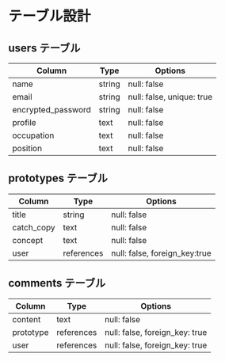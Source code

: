 # テーブル設計

## users テーブル

| Column             | Type   | Options     |
| ------------------ | ------ | ----------- |
| name               | string | null: false |
| email              | string | null: false, unique: true |
| encrypted_password | string | null: false |
| profile | text | null: false |
| occupation | text | null: false |
| position | text | null: false |

## prototypes テーブル

| Column | Type   | Options     |
| ------ | ------ | ----------- |
| title  | string | null: false |
| catch_copy | text | null: false |
| concept | text | null: false |
| user | references | null: false, foreign_key:true |

## comments テーブル

| Column | Type       | Options                        |
| ------ | ---------- | ------------------------------ |
| content   | text | null: false |
| prototype  | references | null: false, foreign_key: true |
| user  | references | null: false, foreign_key: true |